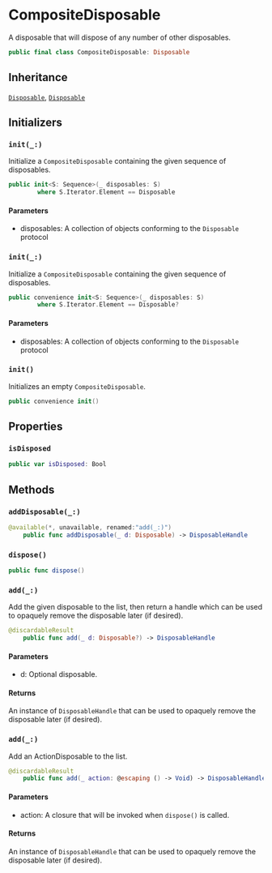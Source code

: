 # CompositeDisposable

A disposable that will dispose of any number of other disposables.

``` swift
public final class CompositeDisposable: Disposable 
```

## Inheritance

[`Disposable`](/Disposable), [`Disposable`](/Disposable)

## Initializers

### `init(_:)`

Initialize a `CompositeDisposable` containing the given sequence of
disposables.

``` swift
public init<S: Sequence>(_ disposables: S)
		where S.Iterator.Element == Disposable
```

#### Parameters

  - disposables: A collection of objects conforming to the `Disposable` protocol

### `init(_:)`

Initialize a `CompositeDisposable` containing the given sequence of
disposables.

``` swift
public convenience init<S: Sequence>(_ disposables: S)
		where S.Iterator.Element == Disposable?
```

#### Parameters

  - disposables: A collection of objects conforming to the `Disposable` protocol

### `init()`

Initializes an empty `CompositeDisposable`.

``` swift
public convenience init() 
```

## Properties

### `isDisposed`

``` swift
public var isDisposed: Bool 
```

## Methods

### `addDisposable(_:)`

``` swift
@available(*, unavailable, renamed:"add(_:)")
	public func addDisposable(_ d: Disposable) -> DisposableHandle 
```

### `dispose()`

``` swift
public func dispose() 
```

### `add(_:)`

Add the given disposable to the list, then return a handle which can
be used to opaquely remove the disposable later (if desired).

``` swift
@discardableResult
	public func add(_ d: Disposable?) -> DisposableHandle 
```

#### Parameters

  - d: Optional disposable.

#### Returns

An instance of `DisposableHandle` that can be used to opaquely remove the disposable later (if desired).

### `add(_:)`

Add an ActionDisposable to the list.

``` swift
@discardableResult
	public func add(_ action: @escaping () -> Void) -> DisposableHandle 
```

#### Parameters

  - action: A closure that will be invoked when `dispose()` is called.

#### Returns

An instance of `DisposableHandle` that can be used to opaquely remove the disposable later (if desired).

